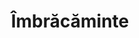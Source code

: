 ---
title: "Îmbrăcăminte"
image: "/imbracaminte.svg"
category: Îmbrăcăminte
layout: category
tag: "De purtat"
---